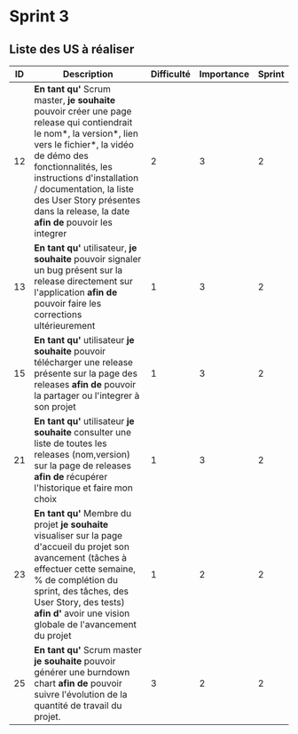 # Sprint 3

## Liste des US à réaliser

| ID | Description | Difficulté | Importance | Sprint |
| --- | -------------------------------------------------------------------------------------------------------------------------------------------------------------------------------------------------------------------------------------------------------------------------------------------------------------------------------- | ---------- | ---------- | ------ |
| 12 | **En tant qu'** Scrum master, **je souhaite** pouvoir créer une page release qui contiendrait le nom*, la version*, lien vers le fichier\*, la vidéo de démo des fonctionnalités, les instructions d'installation / documentation, la liste des User Story présentes dans la release, la date **afin de** pouvoir les integrer | 2 | 3| 2|
| 13 | **En tant qu'** utilisateur, **je souhaite** pouvoir signaler un bug présent sur la release directement sur l'application **afin de** pouvoir faire les corrections ultérieurement | 1 | 3 | 2|
| 15 | **En tant qu'** utilisateur **je souhaite** pouvoir télécharger une release présente sur la page des releases **afin de** pouvoir la partager ou l'integrer à son projet | 1 | 3| 2|
| 21 | **En tant qu'** utilisateur **je souhaite** consulter une liste de toutes les releases (nom,version) sur la page de releases **afin de** récupérer l'historique et faire mon choix | 1 | 3| 2|
| 23 | **En tant qu'** Membre du projet **je souhaite** visualiser sur la page d'accueil du projet son avancement (tâches à effectuer cette semaine, % de complétion du sprint, des tâches, des User Story, des tests) **afin d'** avoir une vision globale de l'avancement du projet | 1 | 2| 2|
| 25 | **En tant qu'** Scrum master **je souhaite** pouvoir générer une burndown chart **afin de** pouvoir suivre l'évolution de la quantité de travail du projet. | 3 | 2| 2|